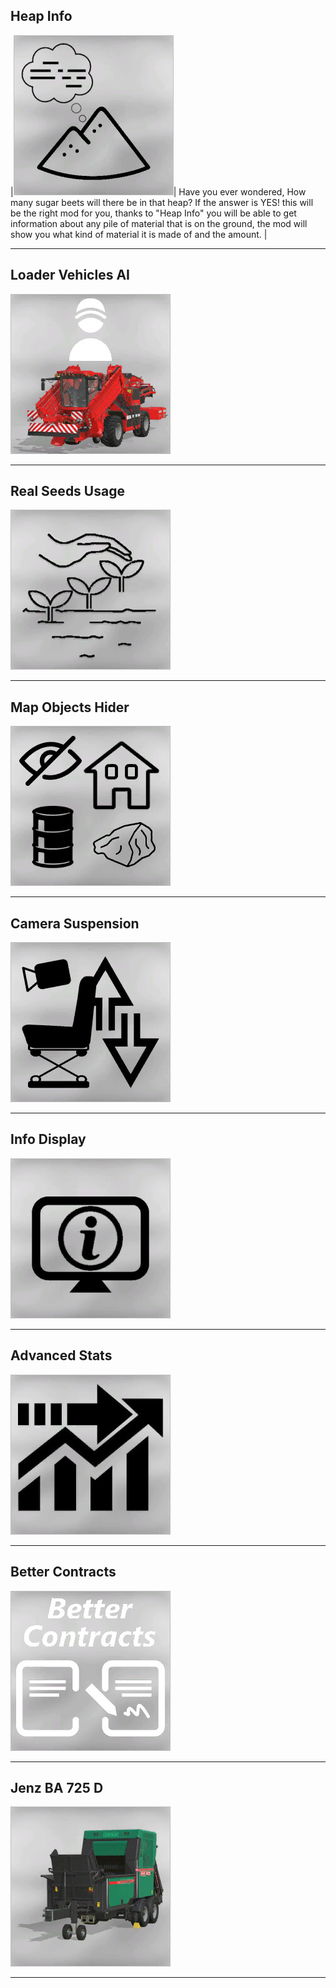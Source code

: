 ## Heap Info
|![Heap Info](/img/iconBig9.jpg)| Have you ever wondered, How many sugar beets will there be in that heap? If the answer is YES! this will be the right mod for you, thanks to "Heap Info" you will be able to get information about any pile of material that is on the ground, the mod will show you what kind of material it is made of and the amount. |
* * * 
 
## Loader Vehicles AI
![Loader Vehicles AI](/img/iconBig8.jpg)
* * * 
 
## Real Seeds Usage
![Real Seeds Usage](/img/iconBig7.jpg)
* * * 
 
## Map Objects Hider
![Map Objects Hider](/img/iconBig6.jpg)
* * * 
 
## Camera Suspension
![Camera Suspension](/img/iconBig5.jpg)
* * * 
 
## Info Display
![Info Display](/img/iconBig4.jpg)
* * * 
 
## Advanced Stats
![Advanced Stats](/img/iconBig3.jpg)
* * * 
 
## Better Contracts 
![Better Contracts](/img/iconBig2.jpg)
* * * 
 
## Jenz BA 725 D
![Jenz BA 725 D](/img/iconBig1.jpg)
* * * 
